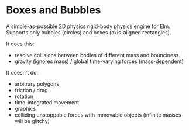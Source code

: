 Boxes and Bubbles
=================

A simple-as-possible 2D physics rigid-body physics engine for Elm.
Supports only bubbles (circles) and boxes (axis-aligned rectangles).

It does this:

* resolve collisions between bodies of different mass and bounciness.
* gravity (ignores mass) / global time-varying forces (mass-dependent)

It doesn't do:

* arbitrary polygons
* friction / drag
* rotation
* time-integrated movement
* graphics
* colliding unstoppable forces with immovable objects (infinite masses will be glitchy)
